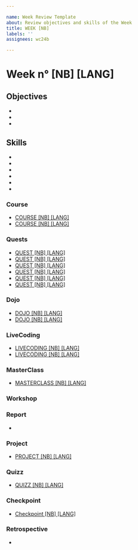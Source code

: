 ```yaml
---

name: Week Review Template
about: Review objectives and skills of the Week
title: WEEK [NB] 
labels: ''
assignees: wc24b

---
```


# Week n° [NB] [LANG]

## Objectives

-
-
-

## Skills

-
-
-
-
-
-

### Course

- [COURSE [NB] [LANG]](../Course/) 
- [COURSE [NB] [LANG]](../Course/)

### Quests

- [QUEST [NB] [LANG]](../Quest/Q[NB]_[FR].md)
- [QUEST [NB] [LANG]](../Quest/Q[NB]_[FR].md)
- [QUEST [NB] [LANG]](../Quest/Q[NB]_[FR].md)
- [QUEST [NB] [LANG]](../Quest/Q[NB]_[FR].md)
- [QUEST [NB] [LANG]](../Quest/Q[NB]_[FR].md)
- [QUEST [NB] [LANG]](../Quest/Q[NB]_[FR].md)

### Dojo

- [DOJO [NB] [LANG]](../Dojo/D[NB]_[FR].md)
- [DOJO [NB] [LANG]](../Dojo/D[NB]_[FR].md)

### LiveCoding

- [LIVECODING [NB] [LANG]](../Livecoding/LC[NB]_[FR].md)
- [LIVECODING [NB] [LANG]](../Lvecoding/LC[NB]_[FR].md)

### MasterClass

- [MASTERCLASS [NB] [LANG]](../Masterclass/)

### Workshop

### Report

-

### Project

- [PROJECT [NB] [LANG]](../Project/[NB]/)

### Quizz

- [QUIZZ [NB] [LANG]](../Quizz/)

### Checkpoint

- [Checkpoint [NB] [LANG]](../Checkpoint/)

### Retrospective

-